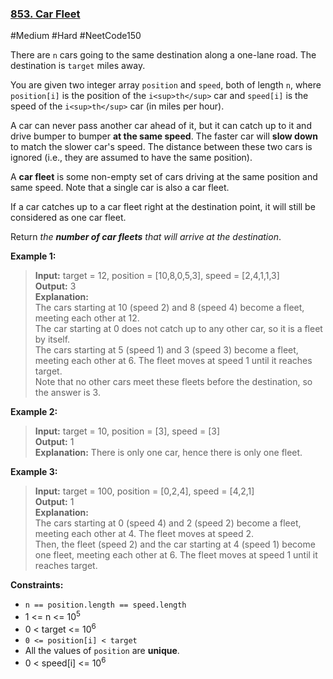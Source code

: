 ### [853. Car Fleet](https://leetcode.com/problems/car-fleet/)

#Medium #Hard #NeetCode150

There are `n` cars going to the same destination along a one-lane road. The destination is `target` miles away.

You are given two integer array `position` and `speed`, both of length `n`, where `position[i]` is the position of the `i<sup>th</sup>` car and `speed[i]` is the speed of the `i<sup>th</sup>` car (in miles per hour).

A car can never pass another car ahead of it, but it can catch up to it and drive bumper to bumper **at the same speed**. The faster car will **slow down** to match the slower car's speed. The distance between these two cars is ignored (i.e., they are assumed to have the same position).

A **car fleet** is some non-empty set of cars driving at the same position and same speed. Note that a single car is also a car fleet.

If a car catches up to a car fleet right at the destination point, it will still be considered as one car fleet.

Return _the **number of car fleets** that will arrive at the destination_.

**Example 1:**

> **Input:** target = 12, position = \[10,8,0,5,3\], speed = \[2,4,1,1,3\]  
> **Output:** 3  
> **Explanation:**  
> The cars starting at 10 (speed 2) and 8 (speed 4) become a fleet, meeting each other at 12.  
> The car starting at 0 does not catch up to any other car, so it is a fleet by itself.  
> The cars starting at 5 (speed 1) and 3 (speed 3) become a fleet, meeting each other at 6. The fleet moves at speed 1 until it reaches target.  
> Note that no other cars meet these fleets before the destination, so the answer is 3.

**Example 2:**

> **Input:** target = 10, position = \[3\], speed = \[3\]  
> **Output:** 1  
> **Explanation:** There is only one car, hence there is only one fleet.

**Example 3:**

> **Input:** target = 100, position = \[0,2,4\], speed = \[4,2,1\]  
> **Output:** 1  
> **Explanation:**  
> The cars starting at 0 (speed 4) and 2 (speed 2) become a fleet, meeting each other at 4. The fleet moves at speed 2.  
> Then, the fleet (speed 2) and the car starting at 4 (speed 1) become one fleet, meeting each other at 6. The fleet moves at speed 1 until it reaches target.

**Constraints:**

- `n == position.length == speed.length`
- 1 <= n <= 10<sup>5</sup>
- 0 < target <= 10<sup>6</sup>
- `0 <= position[i] < target`
- All the values of `position` are **unique**.
- 0 < speed[i] <= 10<sup>6</sup>
